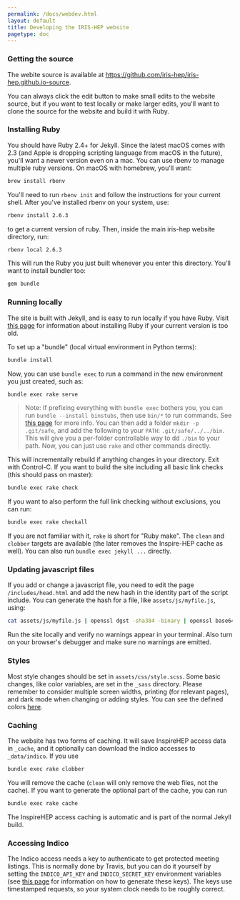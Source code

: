 ```yaml
---
permalink: /docs/webdev.html
layout: default
title: Developing the IRIS-HEP website
pagetype: doc
---
```


### Getting the source

The webite source is available at <https://github.com/iris-hep/iris-hep.github.io-source>.

You can always click the edit button to make small edits to the website source, but if you want to test locally or make larger edits, you'll want to clone the source for the website and build it with Ruby.

### Installing Ruby

You should have Ruby 2.4+ for Jekyll. Since the latest macOS comes with 2.3 (and Apple is dropping scripting language from macOS in the future), you'll want a newer version even on a mac. You can use rbenv to manage multiple ruby versions. On macOS with homebrew, you'll want:

```bash
brew install rbenv
```


You'll need to run `rbenv init` and follow the instructions for your current shell. After you've installed rbenv on your system, use:

```bash
rbenv install 2.6.3
```

to get a current version of ruby. Then, inside the main iris-hep website directory, run:

```bash
rbenv local 2.6.3
```

This will run the Ruby you just built whenever you enter this directory. You'll want to install bundler too:

```bash
gem bundle
```


### Running locally

The site is built with Jekyll, and is easy to run locally if you have Ruby.
Visit [this page](https://jekyllrb.com/docs/installation/) for information about installing Ruby if your current version is too old.

To set up a "bundle" (local virtual environment in Python terms):

```bash
bundle install
```

Now, you can use `bundle exec` to run a command in the new environment you just created, such as:

```bash
bundle exec rake serve
```

> Note: If prefixing everything with `bundle exec` bothers you, you can run `bundle --install binstubs`, then use `bin/*` to run commands. See [this page](https://github.com/rbenv/rbenv/wiki/Understanding-binstubs) for more info.
> You can then add a folder `mkdir -p .git/safe`, and add the following to your `PATH`: `.git/safe/../../bin`. This will give you a per-folder controllable way to 
dd `./bin` to your path. Now, you can just use `rake` and other commands directly.

This will incrementally rebuild if anything changes in your directory. Exit with Control-C. If you want to build the site including all basic link checks (this should pass on master):

```bash
bundle exec rake check
```

If you want to also perform the full link checking without exclusions, you can run:

```bash
bundle exec rake checkall
```

If you are not familiar with it, `rake` is short for "Ruby make". The `clean` and `clobber` targets are available (the later removes the Inspire-HEP cache as well). You can also run `bundle exec jekyll ...` directly.

### Updating javascript files

If you add or change a javascript file, you need to edit the page `/includes/head.html` and add the new hash in the identity part of the script include. You can generate the hash for a file, like `assets/js/myfile.js`,  using:

```bash
cat assets/js/myfile.js | openssl dgst -sha384 -binary | openssl base64 -A
```

Run the site locally and verify no warnings appear in your terminal. Also turn on your browser's debugger and make sure no warnings are emitted.

### Styles

Most style changes should be set in `assets/css/style.scss`. Some basic changes, like color variables, are set in the `_sass` directory. Please remember to consider multiple screen widths, printing (for relevant pages), and dark mode when changing or adding styles. You can see the defined colors [here](/docs/logos).

### Caching

The website has two forms of caching. It will save InspireHEP access data in `_cache`, and it optionally can download the Indico accesses to `_data/indico`. If you use

```bash
bundle exec rake clobber
```

You will remove the cache (`clean` will only remove the web files, not the cache). If you want to generate the optional part of the cache, you can run

```bash
bundle exec rake cache
```

The InspireHEP access caching is automatic and is part of the normal Jekyll build.

### Accessing Indico

The Indico access needs a key to authenticate to get protected meeting listings. This is normally done by Travis, but you can do it yourself by setting the `INDICO_API_KEY` and `INDICO_SECRET_KEY` environment variables (see [this page](https://docs.getindico.io/en/stable/http_api/access/#api-authentication) for information on how to generate these keys). The keys use timestamped requests, so your system clock needs to be roughly correct.
